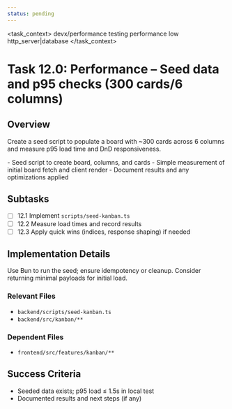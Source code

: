 ```yaml
---
status: pending
---
```


<task_context>
<domain>devx/performance</domain>
<type>testing</type>
<scope>performance</scope>
<complexity>low</complexity>
<dependencies>http_server|database</dependencies>
</task_context>

# Task 12.0: Performance – Seed data and p95 checks (300 cards/6 columns)

## Overview

Create a seed script to populate a board with ~300 cards across 6 columns and measure p95 load time and DnD responsiveness.

<requirements>
- Seed script to create board, columns, and cards
- Simple measurement of initial board fetch and client render
- Document results and any optimizations applied
</requirements>

## Subtasks

- [ ] 12.1 Implement `scripts/seed-kanban.ts`
- [ ] 12.2 Measure load times and record results
- [ ] 12.3 Apply quick wins (indices, response shaping) if needed

## Implementation Details

Use Bun to run the seed; ensure idempotency or cleanup. Consider returning minimal payloads for initial load.

### Relevant Files

- `backend/scripts/seed-kanban.ts`
- `backend/src/kanban/**`

### Dependent Files

- `frontend/src/features/kanban/**`

## Success Criteria

- Seeded data exists; p95 load ≤ 1.5s in local test
- Documented results and next steps (if any)


